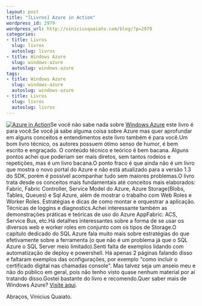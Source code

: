 ```yaml
--- 
layout: post
title: "[Livros] Azure in Action"
wordpress_id: 2979
wordpress_url: http://viniciusquaiato.com/blog/?p=2979
categories: 
- title: Livros
  slug: livros
  autoslug: livros
- title: Windows Azure
  slug: windows-azure
  autoslug: windows-azure
tags: 
- title: Windows Azure
  slug: windows-azure
  autoslug: windows-azure
- title: Livros
  slug: livros
  autoslug: livros
---
```

[![](http://ecx.images-amazon.com/images/I/51AUO41gyPL._BO2,204,203,200_PIsitb-sticker-arrow-click,TopRight,35,-76_AA300_SH20_OU02_.jpg "Azure in Action")](http://www.amazon.co.uk/Azure-Action-Chris-Hay/dp/193518248X/ref=sr_1_1?ie=UTF8&qid=1295923332&sr=8-1)Se você não sabe nada sobre [Windows Azure](http://azure.com) este livro é para você.Se você já sabe alguma coisa sobre Azure mas quer aprofundar em alguns conceitos e entendimentos este livro também é para você.Um bom livro técnico, os autores possuem ótimo senso de humor, é bem escrito e engraçado. O conteúdo técnico e teórico é bem bacana. Alguns pontos achei que poderiam ser mais diretos, sem tantos rodeios e repetições, mas é um livro bacana.O ponto fraco é que ainda não é um livro que mostra o novo portal do Azure e não está atualizado para a versão 1.3 do SDK, porém é possível acompanhar tudo sem maiores problemas.O livro trata desde os conceitos mais fundamentais até conceitos mais elaborados: Fabric, Fabric Controller, Service Model do Azure, Azure Storage(Blobs, Tables, Queues) e Sql Azure, além de mostrar o trabalho com Web Roles e Worker Roles. Estratégias e dicas de como montar e orquestrar a aplicação. Técnicas de loggins e diagnostics.Achei interessante também as demonstrações práticas e teóricas de uso do Azure AppFabric: ACS, Service Bus, etc.Há detalhes interessantes sobre a forma de se usar os diversos web e worker roles em conjunto com os tipos de Storage.O capítulo dedicado do SQL Azure fala muito mais sobre estratégias do que efetivamente sobre a ferramenta (o que não é um problema já que o SQL Azure o SQL Server meio limitado).Senti falta de exemplos lidando com automatização de deploy e powershell. Há apenas 2 páginas falando disso e faltaram exemplos das ocnfigurações, por exemplo "como incluir o certificado digital nas chamadas console". Mas talvez seja um anseio meu e não do público em geral, pois não tenho visto quase nenhum material por aí tratando disso.Gostei bastante do livro e recomendo.Quer saber mais de Windows Azure? [Visite aqui](http://viniciusquaiato.com/blog/category/windows-azure/).

Abraços,
Vinicius Quaiato.

